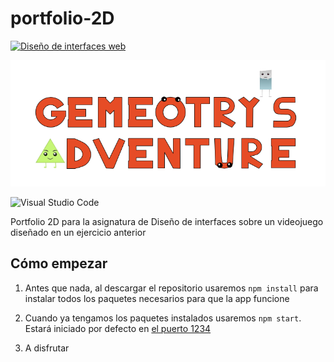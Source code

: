 # portfolio-2D

[![Diseño de interfaces web](https://img.shields.io/badge/Asignatura-DIW-blue?style=for-the-badge)](https://iesrafaelalberti.es/c-f-g-s-desarrollo-de-aplicaciones-web/)

![Logo](/src/assets/IMG/logo.png)

![Visual Studio Code](https://img.shields.io/badge/Visual%20Studio%20Code-0078d7.svg?style=for-the-badge&logo=visual-studio-code&logoColor=white)

Portfolio 2D para la asignatura de Diseño de interfaces sobre un videojuego diseñado en un ejercicio anterior

## Cómo empezar


1. Antes que nada, al descargar el repositorio usaremos `npm install` para instalar todos los paquetes necesarios para que la app funcione

2. Cuando ya tengamos los paquetes instalados usaremos `npm start`. Estará iniciado por defecto en [el puerto 1234](http://localhost:1234)

3. A disfrutar
